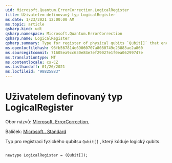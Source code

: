 ```yaml
---
uid: Microsoft.Quantum.ErrorCorrection.LogicalRegister
title: Uživatelem definovaný typ LogicalRegister
ms.date: 1/23/2021 12:00:00 AM
ms.topic: article
qsharp.kind: udt
qsharp.namespace: Microsoft.Quantum.ErrorCorrection
qsharp.name: LogicalRegister
qsharp.summary: Type for register of physical qubits `Qubit[]` that encode the logical qubits.
ms.openlocfilehash: 96fb567814e69060707a8080749e23883ae2a860
ms.sourcegitcommit: 71605ea9cc630e84e7ef29027e1f0ea06299747e
ms.translationtype: MT
ms.contentlocale: cs-CZ
ms.lasthandoff: 01/26/2021
ms.locfileid: "98825883"
---
```

# <a name="logicalregister-user-defined-type"></a>Uživatelem definovaný typ LogicalRegister

Obor názvů: [Microsoft. ErrorCorrection.](xref:Microsoft.Quantum.ErrorCorrection)

Balíček: [Microsoft.. Standard](https://nuget.org/packages/Microsoft.Quantum.Standard)


Typ pro registraci fyzického qubitsu `Qubit[]` , který kóduje logický qubits.

```qsharp

newtype LogicalRegister = (Qubit[]);
```

